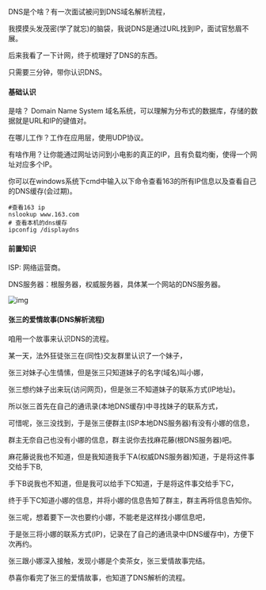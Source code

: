 DNS是个啥？有一次面试被问到DNS域名解析流程，

我摸摸头发茂密(学了就忘)的脑袋，我说DNS是通过URL找到IP，面试官愁眉不展。

后来我看了一下计网，终于梳理好了DNS的东西。

只需要三分钟，带你认识DNS。

#### 基础认识

 是啥？   Domain Name System 域名系统，可以理解为分布式的数据库，存储的数据就是URL和IP的键值对。

在哪儿工作？工作在应用层，使用UDP协议。

有啥作用？让你能通过网址访问到小电影的真正的IP，且有负载均衡，使得一个网址对应多个IP。

你可以在windows系统下cmd中输入以下命令查看163的所有IP信息以及查看自己的DNS缓存(会过期)。

```shell
#查看163 ip
nslookup www.163.com
# 查看本机的dns缓存
ipconfig /displaydns
```

#### 前置知识

ISP: 网络运营商。

DNS服务器：根服务器，权威服务器，具体某一个网站的DNS服务器。

 ![img](https://pic2.zhimg.com/80/607e9d15fd6d5f9d02f6f4b0adb261b9_hd.jpg)

#### 张三的爱情故事(DNS解析流程)

咱用一个故事来认识DNS的流程。

某一天，法外狂徒张三在(同性)交友群里认识了一个妹子，

张三对妹子心生情愫，但是张三只知道妹子的名字(域名)叫小娜，

张三想约妹子出来玩(访问网页)，但是张三不知道妹子的联系方式(IP地址)。

所以张三首先在自己的通讯录(本地DNS缓存)中寻找妹子的联系方式，

可惜呢，张三没找到，于是张三便群主(ISP本地DNS服务器)有没有小娜的信息，

群主无奈自己也没有小娜的信息，群主说你去找麻花藤(根DNS服务器)吧。

麻花藤说我也不知道，但是我知道我手下A(权威DNS服务器)知道，于是将这件事交给手下B,

手下B说我也不知道，但是我可以给手下C知道，于是将这件事交给手下C，

终于手下C知道小娜的信息，并将小娜的信息告知了群主，群主再将信息告知你。

张三呢，想着要下一次也要约小娜，不能老是这样找小娜信息吧，

于是张三将小娜的联系方式(IP)，记录在了自己的通讯录中(DNS缓存中)，方便下次再约。

张三跟小娜深入接触，发现小娜是个卖茶女，张三爱情故事完结。

恭喜你看完了张三的爱情故事，也知道了DNS解析的流程。
